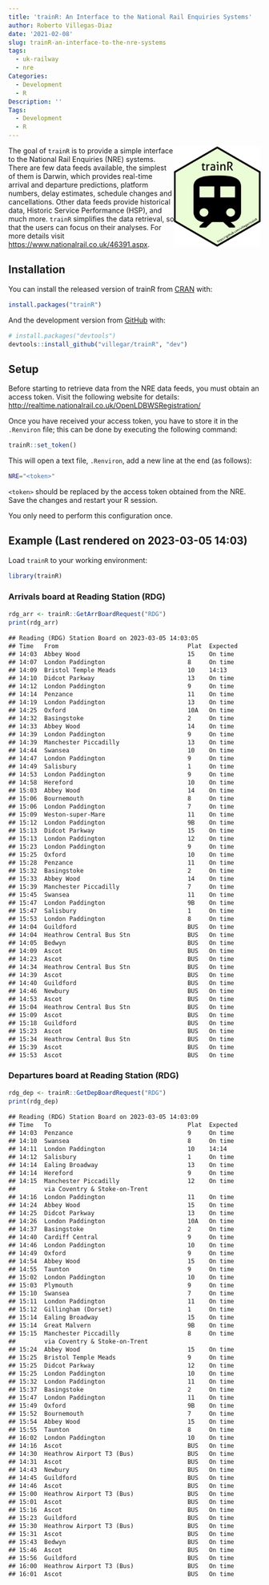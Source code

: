 ```yaml
---
title: 'trainR: An Interface to the National Rail Enquiries Systems'
author: Roberto Villegas-Diaz
date: '2021-02-08'
slug: trainR-an-interface-to-the-nre-systems
tags:
  - uk-railway
  - nre
Categories:
  - Development
  - R
Description: ''
Tags:
  - Development
  - R
---
```


<img src="https://raw.githubusercontent.com/villegar/trainR/main/inst/images/logo.png" alt="logo" align="right" height=200px/>

The goal of `trainR` is to provide a simple interface to the 
National Rail Enquiries (NRE) systems. There are few data feeds 
available, the simplest of them is Darwin, which provides real-time 
arrival and departure predictions, platform numbers, delay estimates, 
schedule changes and cancellations. Other data feeds provide historical 
data, Historic Service Performance (HSP), and much more. `trainR` 
simplifies the data retrieval, so that the users can focus on their 
analyses. For more details visit 
https://www.nationalrail.co.uk/46391.aspx.

## Installation

You can install the released version of trainR from [CRAN](https://CRAN.R-project.org) with:

``` r
install.packages("trainR")
```

And the development version from [GitHub](https://github.com/) with:

``` r
# install.packages("devtools")
devtools::install_github("villegar/trainR", "dev")
```

## Setup
Before starting to retrieve data from the NRE data feeds, you must obtain an access token. 
Visit the following website for details: http://realtime.nationalrail.co.uk/OpenLDBWSRegistration/

Once you have received your access token, you have to store it in the `.Renviron` file; this can be 
done by executing the following command:


```r
trainR::set_token()
```

This will open a text file, `.Renviron`, add a new line at the end (as follows):

```bash
NRE="<token>"
```

`<token>` should be replaced by the access token obtained from the NRE. Save the changes and restart 
your R session.

You only need to perform this configuration once.

## Example (Last rendered on 2023-03-05 14:03)

Load `trainR` to your working environment:

```r
library(trainR)
```

### Arrivals board at Reading Station (RDG)


```r
rdg_arr <- trainR::GetArrBoardRequest("RDG")
print(rdg_arr)
```

```
## Reading (RDG) Station Board on 2023-03-05 14:03:05
## Time   From                                    Plat  Expected
## 14:03  Abbey Wood                              15    On time
## 14:07  London Paddington                       8     On time
## 14:09  Bristol Temple Meads                    10    14:13
## 14:10  Didcot Parkway                          13    On time
## 14:12  London Paddington                       9     On time
## 14:14  Penzance                                11    On time
## 14:19  London Paddington                       13    On time
## 14:25  Oxford                                  10A   On time
## 14:32  Basingstoke                             2     On time
## 14:33  Abbey Wood                              14    On time
## 14:39  London Paddington                       9     On time
## 14:39  Manchester Piccadilly                   13    On time
## 14:44  Swansea                                 10    On time
## 14:47  London Paddington                       9     On time
## 14:49  Salisbury                               1     On time
## 14:53  London Paddington                       9     On time
## 14:58  Hereford                                10    On time
## 15:03  Abbey Wood                              14    On time
## 15:06  Bournemouth                             8     On time
## 15:06  London Paddington                       7     On time
## 15:09  Weston-super-Mare                       11    On time
## 15:12  London Paddington                       9B    On time
## 15:13  Didcot Parkway                          15    On time
## 15:13  London Paddington                       12    On time
## 15:23  London Paddington                       9     On time
## 15:25  Oxford                                  10    On time
## 15:28  Penzance                                11    On time
## 15:32  Basingstoke                             2     On time
## 15:33  Abbey Wood                              14    On time
## 15:39  Manchester Piccadilly                   7     On time
## 15:45  Swansea                                 11    On time
## 15:47  London Paddington                       9B    On time
## 15:47  Salisbury                               1     On time
## 15:53  London Paddington                       8     On time
## 14:04  Guildford                               BUS   On time
## 14:04  Heathrow Central Bus Stn                BUS   On time
## 14:05  Bedwyn                                  BUS   On time
## 14:09  Ascot                                   BUS   On time
## 14:23  Ascot                                   BUS   On time
## 14:34  Heathrow Central Bus Stn                BUS   On time
## 14:39  Ascot                                   BUS   On time
## 14:40  Guildford                               BUS   On time
## 14:46  Newbury                                 BUS   On time
## 14:53  Ascot                                   BUS   On time
## 15:04  Heathrow Central Bus Stn                BUS   On time
## 15:09  Ascot                                   BUS   On time
## 15:18  Guildford                               BUS   On time
## 15:23  Ascot                                   BUS   On time
## 15:34  Heathrow Central Bus Stn                BUS   On time
## 15:39  Ascot                                   BUS   On time
## 15:53  Ascot                                   BUS   On time
```

### Departures board at Reading Station (RDG)


```r
rdg_dep <- trainR::GetDepBoardRequest("RDG")
print(rdg_dep)
```

```
## Reading (RDG) Station Board on 2023-03-05 14:03:09
## Time   To                                      Plat  Expected
## 14:03  Penzance                                9     On time
## 14:10  Swansea                                 8     On time
## 14:11  London Paddington                       10    14:14
## 14:12  Salisbury                               1     On time
## 14:14  Ealing Broadway                         13    On time
## 14:14  Hereford                                9     On time
## 14:15  Manchester Piccadilly                   12    On time
##        via Coventry & Stoke-on-Trent           
## 14:16  London Paddington                       11    On time
## 14:24  Abbey Wood                              15    On time
## 14:25  Didcot Parkway                          13    On time
## 14:26  London Paddington                       10A   On time
## 14:37  Basingstoke                             2     On time
## 14:40  Cardiff Central                         9     On time
## 14:46  London Paddington                       10    On time
## 14:49  Oxford                                  9     On time
## 14:54  Abbey Wood                              15    On time
## 14:55  Taunton                                 9     On time
## 15:02  London Paddington                       10    On time
## 15:03  Plymouth                                9     On time
## 15:10  Swansea                                 7     On time
## 15:11  London Paddington                       11    On time
## 15:12  Gillingham (Dorset)                     1     On time
## 15:14  Ealing Broadway                         15    On time
## 15:14  Great Malvern                           9B    On time
## 15:15  Manchester Piccadilly                   8     On time
##        via Coventry & Stoke-on-Trent           
## 15:24  Abbey Wood                              15    On time
## 15:25  Bristol Temple Meads                    9     On time
## 15:25  Didcot Parkway                          12    On time
## 15:25  London Paddington                       10    On time
## 15:32  London Paddington                       11    On time
## 15:37  Basingstoke                             2     On time
## 15:47  London Paddington                       11    On time
## 15:49  Oxford                                  9B    On time
## 15:52  Bournemouth                             7     On time
## 15:54  Abbey Wood                              15    On time
## 15:55  Taunton                                 8     On time
## 16:02  London Paddington                       10    On time
## 14:16  Ascot                                   BUS   On time
## 14:30  Heathrow Airport T3 (Bus)               BUS   On time
## 14:31  Ascot                                   BUS   On time
## 14:43  Newbury                                 BUS   On time
## 14:45  Guildford                               BUS   On time
## 14:46  Ascot                                   BUS   On time
## 15:00  Heathrow Airport T3 (Bus)               BUS   On time
## 15:01  Ascot                                   BUS   On time
## 15:16  Ascot                                   BUS   On time
## 15:23  Guildford                               BUS   On time
## 15:30  Heathrow Airport T3 (Bus)               BUS   On time
## 15:31  Ascot                                   BUS   On time
## 15:43  Bedwyn                                  BUS   On time
## 15:46  Ascot                                   BUS   On time
## 15:56  Guildford                               BUS   On time
## 16:00  Heathrow Airport T3 (Bus)               BUS   On time
## 16:01  Ascot                                   BUS   On time
```
